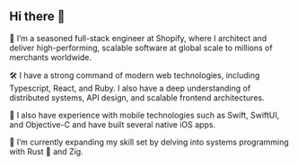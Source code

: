 ## Hi there 👋

🔭 I’m a seasoned full-stack engineer at Shopify, where I architect and deliver high-performing, scalable software at global scale to millions of merchants worldwide.

🛠️ I have a strong command of modern web technologies, including Typescript, React, and Ruby. I also have a deep understanding of distributed systems, API design, and scalable frontend architectures.

📱 I also have experience with mobile technologies such as Swift, SwiftUI, and Objective-C and have built several native iOS apps.

🌱 I’m currently expanding my skill set by delving into systems programming with Rust 🦀 and Zig.
